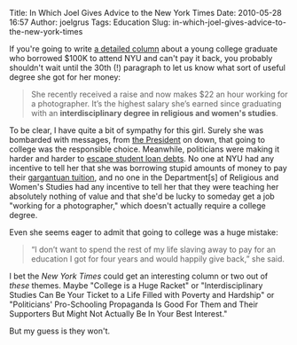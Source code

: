 Title: In Which Joel Gives Advice to the New York Times
Date: 2010-05-28 16:57
Author: joelgrus
Tags: Education
Slug: in-which-joel-gives-advice-to-the-new-york-times

If you're going to write [a detailed
column](http://www.nytimes.com/2010/05/29/your-money/student-loans/29money.html)
about a young college graduate who borrowed \$100K to attend NYU and
can't pay it back, you probably shouldn't wait until the 30th (!)
paragraph to let us know what sort of useful degree she got for her
money:

> She recently received a raise and now makes \$22 an hour working for a
> photographer. It’s the highest salary she’s earned since graduating
> with an **interdisciplinary degree in religious and women's studies**.

To be clear, I have quite a bit of sympathy for this girl. Surely she
was bombarded with messages, from [the
President](http://www.whitehouse.gov/issues/education/higher-education)
on down, that going to college was the responsible choice. Meanwhile,
politicians were making it harder and harder to [escape student loan
debts](http://en.wikipedia.org/wiki/Bankruptcy_Abuse_Prevention_and_Consumer_Protection_Act#Dischargeability).
No one at NYU had any incentive to tell her that she was borrowing
stupid amounts of money to pay their [gargantuan
tuition](http://www.nyu.edu/bursar/tuition.fees/rates10/ugcas.html), and
no one in the Department[s] of Religious and Women's Studies had any
incentive to tell her that they were teaching her absolutely nothing of
value and that she'd be lucky to someday get a job "working for a
photographer," which doesn't actually require a college degree.

Even she seems eager to admit that going to college was a huge mistake:

> “I don’t want to spend the rest of my life slaving away to pay for an
> education I got for four years and would happily give back,” she said.

I bet the *New York Times* could get an interesting column or two out of
*these* themes. Maybe "College is a Huge Racket" or "Interdisciplinary
Studies Can Be Your Ticket to a Life Filled with Poverty and Hardship"
or "Politicians' Pro-Schooling Propaganda Is Good For Them and Their
Supporters But Might Not Actually Be In Your Best Interest."

But my guess is they won't.
